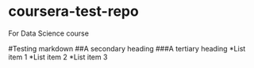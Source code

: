 coursera-test-repo
==================

For Data Science course

#Testing markdown
##A secondary heading
###A tertiary heading
*List item 1
*List item 2
*List item 3
